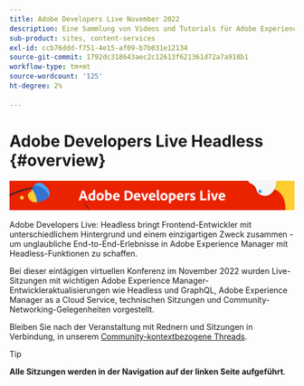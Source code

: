 ```yaml
---
title: Adobe Developers Live November 2022
description: Eine Sammlung von Videos und Tutorials für Adobe Experience Manager Sites, die im Rahmen des Adobe Developers Live-Ereignisses bereitgestellt werden.
sub-product: sites, content-services
exl-id: ccb76ddd-f751-4e15-af09-b7b031e12134
source-git-commit: 1792dc318643aec2c12613f621361d72a7a918b1
workflow-type: tm+mt
source-wordcount: '125'
ht-degree: 2%

---
```


# Adobe Developers Live Headless {#overview}

<img alt="Adobe Developers Live" src="./../../assets/adl.png" />

Adobe Developers Live: Headless bringt Frontend-Entwickler mit unterschiedlichem Hintergrund und einem einzigartigen Zweck zusammen - um unglaubliche End-to-End-Erlebnisse in Adobe Experience Manager mit Headless-Funktionen zu schaffen.

Bei dieser eintägigen virtuellen Konferenz im November 2022 wurden Live-Sitzungen mit wichtigen Adobe Experience Manager-Entwickleraktualisierungen wie Headless und GraphQL, Adobe Experience Manager as a Cloud Service, technischen Sitzungen und Community-Networking-Gelegenheiten vorgestellt.

Bleiben Sie nach der Veranstaltung mit Rednern und Sitzungen in Verbindung, in unserem [Community-kontextbezogene Threads](https://experienceleaguecommunities.adobe.com/t5/adobe-experience-manager/adobe-developers-live-aem-headless-2022-complete-session-list/td-p/553511).

<!-- 
## Highlights

<table>
  <tr>
   <td>
      <a href="headless.md">
      <img alt="Headless Sites" src="assets/mathias.png"/>
      </a>
      <div>
         <a href="headless.md"><strong>Headless Sites</strong></a>         
         <br/><em>with Mathias Siegel, Principal Product Manager, AEM Sites</em>
      </div>
      <p>
        <br/>
         With GraphQL for Content Fragments available for AEM 6.5 and Adobe Experience Manager as a Cloud Service, let’s explore how Adobe Experience Manager can be used as a headless CMS.
      </p>
     </td>   
     <td>
      <a href="aep-integration.md">
      <img alt="Overview of Adobe Experience Platform integration" src="assets/eric.png"/>
      </a>
      <div>
         <a href="aep-integration.md"><strong>Overview of Adobe Experience Platform integration</strong></a>
         <br/><em>with Eric Knee, Principal Enterprise Solution Architect</em>
      </div>
      <p>
        <br/>
         This session will give you an overall view of different ways that Adobe Experience Platform can integrate within your ecosystem and things to consider when planning the integration work.
      </p>
   </td>
   </td>
     <td>
      <a href="pdf-services-api.md">
      <img alt="Generating documents and capturing e-signatures in your apps using Adobe Sign API" src="assets/ben.png"/>
      </a>
      <div>
         <a href="pdf-services-api.md"><strong>Generating documents and capturing e-signatures in your apps using Adobe Sign API</strong></a>
         <br/><em>with Ben Vanderberg, Principal Developer Evangelist</em>
      </div>
      <p>
        <br/>
         Adobe Document Generation API is a powerful document creation service driven by Microsoft Word templates merged with your data. When combined with Adobe Sign API, developers have an easy way to generate dynamic documents ready to be processed through the Sign workflow.
      </p>
   </td> 
  </tr>
</table>
-->

>[!TIP]
>
>**Alle Sitzungen werden in der Navigation auf der linken Seite aufgeführt**.
